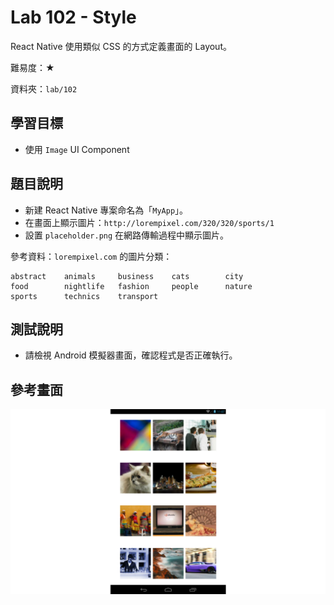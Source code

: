 # Lab 102 - Style

React Native 使用類似 CSS 的方式定義畫面的 Layout。

難易度：★

資料夾：`lab/102`

## 學習目標

* 使用 `Image` UI Component

## 題目說明

* 新建 React Native 專案命名為「`MyApp`」。
* 在畫面上顯示圖片：`http://lorempixel.com/320/320/sports/1`
* 設置 `placeholder.png` 在網路傳輸過程中顯示圖片。


參考資料：`lorempixel.com` 的圖片分類：

```
abstract    animals     business    cats        city
food        nightlife   fashion     people      nature
sports      technics    transport
```

## 測試說明

* 請檢視 Android 模擬器畫面，確認程式是否正確執行。

## 參考畫面

![screencap](screencap.png)